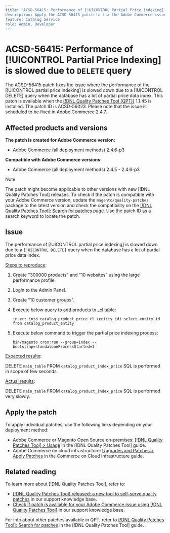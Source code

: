 ```yaml
---
title: 'ACSD-56415: Performance of [!UICONTROL Partial Price Indexing] slowed due to `DELETE` query
description: Apply the ACSD-56415 patch to fix the Adobe Commerce issue where the performance of the [!UICONTROL Partial Price Indexing] is slowed down due to a `DELETE` query when the database has a lot of partial price data to index.
feature: Catalog Service
role: Admin, Developer
---
```

# ACSD-56415: Performance of [!UICONTROL Partial Price Indexing] is slowed due to `DELETE` query

The ACSD-56415 patch fixes the issue where the performance of the [!UICONTROL partial price indexing] is slowed down due to a [!UICONTROL DELETE] query when the database has a lot of partial price data index. This patch is available when the [[!DNL Quality Patches Tool (QPT)]](/help/announcements/adobe-commerce-announcements/magento-quality-patches-released-new-tool-to-self-serve-quality-patches.md) 1.1.45 is installed. The patch ID is ACSD-56023. Please note that the issue is scheduled to be fixed in Adobe Commerce 2.4.7.

## Affected products and versions

**The patch is created for Adobe Commerce version:**

* Adobe Commerce (all deployment methods) 2.4.6-p3

**Compatible with Adobe Commerce versions:**

* Adobe Commerce (all deployment methods) 2.4.5 - 2.4.6-p3

>[!NOTE]
>
>The patch might become applicable to other versions with new [!DNL Quality Patches Tool] releases. To check if the patch is compatible with your Adobe Commerce version, update the `magento/quality-patches` package to the latest version and check the compatibility on the [[!DNL Quality Patches Tool]: Search for patches page](https://experienceleague.adobe.com/tools/commerce-quality-patches/index.html). Use the patch ID as a search keyword to locate the patch.

## Issue

The performance of [!UICONTROL partial price indexing] is slowed down due to a `[!UICONTROL DELETE]` query when the database has a lot of partial price data index. 

<u>Steps to reproduce</u>:

1. Create "300000 products" and "10 websites" using the large performance profile.
1. Login to the Admin Panel.
1. Create "10 customer groups".
1. Execute below query to add products to _cl table:

    ``
       insert into catalog_product_price_cl (entity_id) select entity_id from catalog_product_entity
    ``

1. Execute below command to trigger the partial price indexing process:

    ``
       bin/magento cron:run --group=index --bootstrap=standaloneProcessStarted=1
    ``


<u>Expected results</u>:

DELETE `main_table` FROM `catalog_product_index_price` SQL is performed in scope of few seconds.

<u>Actual results</u>:

DELETE `main_table` FROM `catalog_product_index_price` SQL is performed very slowly.

## Apply the patch

To apply individual patches, use the following links depending on your deployment method:

* Adobe Commerce or Magento Open Source on-premises: [[!DNL Quality Patches Tool] > Usage](https://experienceleague.adobe.com/docs/commerce-operations/tools/quality-patches-tool/usage.html) in the [!DNL Quality Patches Tool] guide.
* Adobe Commerce on cloud infrastructure: [Upgrades and Patches > Apply Patches](https://experienceleague.adobe.com/docs/commerce-cloud-service/user-guide/develop/upgrade/apply-patches.html) in the Commerce on Cloud Infrastructure guide.

## Related reading

To learn more about [!DNL Quality Patches Tool], refer to:

* [[!DNL Quality Patches Tool] released: a new tool to self-serve quality patches](/help/announcements/adobe-commerce-announcements/magento-quality-patches-released-new-tool-to-self-serve-quality-patches.md) in our support knowledge base.
* [Check if patch is available for your Adobe Commerce issue using [!DNL Quality Patches Tool]](/help/support-tools/patches-available-in-qpt-tool/check-patch-for-magento-issue-with-magento-quality-patches.md) in our support knowledge base.

For info about other patches available in QPT, refer to [[!DNL Quality Patches Tool]: Search for patches](https://experienceleague.adobe.com/tools/commerce-quality-patches/index.html) in the [!DNL Quality Patches Tool] guide.
